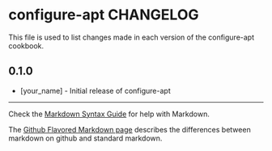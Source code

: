 configure-apt CHANGELOG
=======================

This file is used to list changes made in each version of the configure-apt cookbook.

0.1.0
-----
- [your_name] - Initial release of configure-apt

- - -
Check the [Markdown Syntax Guide](http://daringfireball.net/projects/markdown/syntax) for help with Markdown.

The [Github Flavored Markdown page](http://github.github.com/github-flavored-markdown/) describes the differences between markdown on github and standard markdown.
